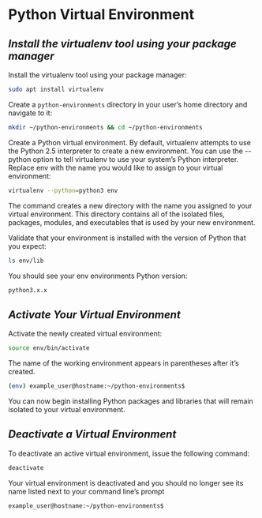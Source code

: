# Python Virtual Environment

## _Install the virtualenv tool using your package manager_

Install the virtualenv tool using your package manager:

```sh
sudo apt install virtualenv
```

Create a `python-environments` directory in your user’s home directory and navigate to it:

```sh
mkdir ~/python-environments && cd ~/python-environments
```

Create a Python virtual environment. By default, virtualenv attempts to use the Python 2.5 interpreter to create a new environment. You can use the --python option to tell virtualenv to use your system’s Python interpreter. Replace env with the name you would like to assign to your virtual environment:

```sh
virtualenv --python=python3 env

```

The command creates a new directory with the name you assigned to your virtual environment. This directory contains all of the isolated files, packages, modules, and executables that is used by your new environment.

Validate that your environment is installed with the version of Python that you expect:

```sh
ls env/lib
```

You should see your env environments Python version:

```sh
python3.x.x
```

## _Activate Your Virtual Environment_

Activate the newly created virtual environment:

```sh
source env/bin/activate
```

The name of the working environment appears in parentheses after it’s created.

```sh
(env) example_user@hostname:~/python-environments$
```

You can now begin installing Python packages and libraries that will remain isolated to your virtual environment.

## _Deactivate a Virtual Environment_

To deactivate an active virtual environment, issue the following command:

```sh
deactivate
```

Your virtual environment is deactivated and you should no longer see its name listed next to your command line’s prompt

```sh
example_user@hostname:~/python-environments$
```

